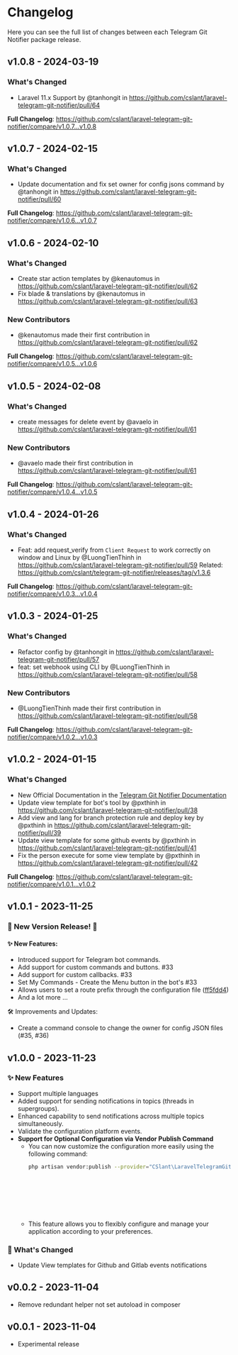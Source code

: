 # Changelog

Here you can see the full list of changes between each Telegram Git Notifier package release.

## v1.0.8 - 2024-03-19

### What's Changed

* Laravel 11.x Support by @tanhongit in https://github.com/cslant/laravel-telegram-git-notifier/pull/64

**Full Changelog**: https://github.com/cslant/laravel-telegram-git-notifier/compare/v1.0.7...v1.0.8

## v1.0.7 - 2024-02-15

### What's Changed

* Update documentation and fix set owner for config jsons command by @tanhongit in https://github.com/cslant/laravel-telegram-git-notifier/pull/60

**Full Changelog**: https://github.com/cslant/laravel-telegram-git-notifier/compare/v1.0.6...v1.0.7

## v1.0.6 - 2024-02-10

### What's Changed

* Create star action templates by @kenautomus in https://github.com/cslant/laravel-telegram-git-notifier/pull/62
* Fix blade & translations by @kenautomus in https://github.com/cslant/laravel-telegram-git-notifier/pull/63

### New Contributors

* @kenautomus made their first contribution in https://github.com/cslant/laravel-telegram-git-notifier/pull/62

**Full Changelog**: https://github.com/cslant/laravel-telegram-git-notifier/compare/v1.0.5...v1.0.6

## v1.0.5 - 2024-02-08

### What's Changed

* create messages for delete event by @avaelo in https://github.com/cslant/laravel-telegram-git-notifier/pull/61

### New Contributors

* @avaelo made their first contribution in https://github.com/cslant/laravel-telegram-git-notifier/pull/61

**Full Changelog**: https://github.com/cslant/laravel-telegram-git-notifier/compare/v1.0.4...v1.0.5

## v1.0.4 - 2024-01-26

### What's Changed

* Feat: add request_verify from `Client Request` to work correctly on window and Linux by @LuongTienThinh in https://github.com/cslant/laravel-telegram-git-notifier/pull/59
  Related: https://github.com/cslant/telegram-git-notifier/releases/tag/v1.3.6

**Full Changelog**: https://github.com/cslant/laravel-telegram-git-notifier/compare/v1.0.3...v1.0.4

## v1.0.3 - 2024-01-25

### What's Changed

* Refactor config by @tanhongit in https://github.com/cslant/laravel-telegram-git-notifier/pull/57
* feat: set webhook using CLI by @LuongTienThinh in https://github.com/cslant/laravel-telegram-git-notifier/pull/58

### New Contributors

* @LuongTienThinh made their first contribution in https://github.com/cslant/laravel-telegram-git-notifier/pull/58

**Full Changelog**: https://github.com/cslant/laravel-telegram-git-notifier/compare/v1.0.2...v1.0.3

## v1.0.2 - 2024-01-15

### What's Changed

* New Official Documentation in the [Telegram Git Notifier Documentation](https://docs.cslant.com/telegram-git-notifier/)
* Update view template for bot's tool by @pxthinh in https://github.com/cslant/laravel-telegram-git-notifier/pull/38
* Add view and lang for branch protection rule and deploy key by @pxthinh in https://github.com/cslant/laravel-telegram-git-notifier/pull/39
* Update view template for some github events by @pxthinh in https://github.com/cslant/laravel-telegram-git-notifier/pull/41
* Fix the person execute for some view template by @pxthinh in https://github.com/cslant/laravel-telegram-git-notifier/pull/42

**Full Changelog**: https://github.com/cslant/laravel-telegram-git-notifier/compare/v1.0.1...v1.0.2

## v1.0.1 - 2023-11-25

### 🚀 New Version Release! 🚀

#### ✨ New Features:

- Introduced support for Telegram bot commands.
- Add support for custom commands and buttons. #33
- Add support for custom callbacks. #33
- Set My Commands - Create the Menu button in the bot's #33
- Allows users to set a route prefix through the configuration file ([ff5fdd4](https://github.com/cslant/laravel-telegram-git-notifier/commit/ff5fdd443bce32a3b1a5dd481c60dc36f1819190))
- And a lot more ...

🛠 Improvements and Updates:

- Create a command console to change the owner for config JSON files (#35, #36)

## v1.0.0 - 2023-11-23

### ✨ New Features

- Support multiple languages
- Added support for sending notifications in topics (threads in supergroups).
- Enhanced capability to send notifications across multiple topics simultaneously.
- Validate the configuration platform events.
- **Support for Optional Configuration via Vendor Publish Command**
  - You can now customize the configuration more easily using the following command:
    ```bash
    php artisan vendor:publish --provider="CSlant\LaravelTelegramGitNotifier\Providers\TelegramGitNotifierServiceProvider" --tag="config_jsons"            
    
    
    
    
    
    
    
    
    
    ```
  - This feature allows you to flexibly configure and manage your application according to your preferences.
  

### 📝 What's Changed

- Update View templates for Github and Gitlab events notifications

## v0.0.2 - 2023-11-04

- Remove redundant helper not set autoload in composer

## v0.0.1 - 2023-11-04

- Experimental release
